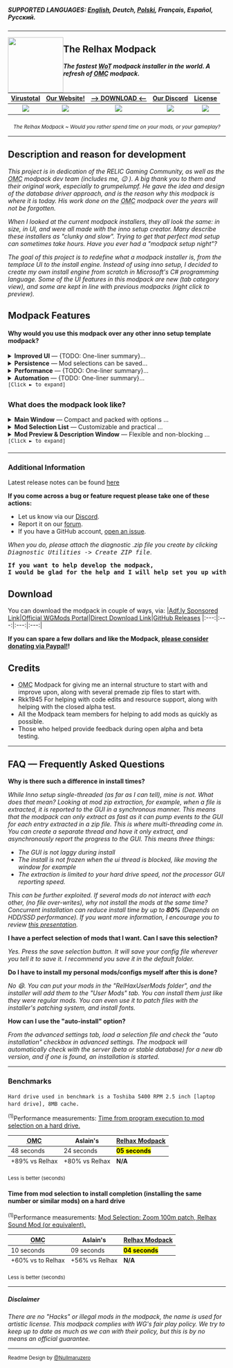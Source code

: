 ##### SUPPORTED LANGUAGES: [**<ins>English</ins>**](README.md), Deutch, [Polski](README.pl.md), Français, Español, Pусский.</sup>

***

<img align="left" width="128" height="128" src="https://raw.githubusercontent.com/Willster419/RelhaxModpack/master/RelhaxModpack/RelhaxModpack/Resources/modpack_icon.ico">

## The Relhax Modpack

**_The fastest <abbr title="World of Tanks">WoT</abbr> modpack installer in the world. A refresh of <abbr title="Odem Mortis Community">OMC</abbr> modpack._**<br>

| [Virustotal](https://www.virustotal.com/#/file/f4e7b13d8e188fff7e604802a96acc43842394cf5d7d94ad82ffce0d20e86b6e/detection) |                                                [Our Website!](https://relhaxmodpack.com/)                                                 |                                           [—> DOWNLOAD <—](#download)                                           |               [Our Discord](https://discordapp.com/invite/58fdPvK)|[License](https://github.com/Willster419/RelhaxModpack/blob/master/LICENSE)|
| :---: | :---: | :---: | :---: | :---: |
|![](https://img.shields.io/github/v/release/Willster419/RelhaxModpack?color=4c6f74&label=Version)|![](https://img.shields.io/website?color=85c6cc&down_message=Offline&label=Website&up_message=Online&url=https%3A%2F%2Frelhaxmodpack.com)|![](https://img.shields.io/github/downloads/Willster419/RelhaxModpack/total?color=4c6f74&label=Downloads)|![](https://img.shields.io/discord/303262090741940226?color=85c6cc&label=Discord)|![](https://img.shields.io/github/license/Willster419/RelhaxModpack?color=4c6f74&label=License)|

<p align="center"><sub><i>The Relhax Modpack ~ Would you rather spend time on your mods, or your gameplay?</i></sub></p>

---

## Description and reason for development

_This project is in dedication of the RELIC Gaming Community, as well as the <abbr title="Odem Mortis Community">OMC</abbr> modpack dev team (includes me, :wink: ). A big thank you to them and their original work, especially to grumpelumpf. He gave the idea and design of the database driver approach, and is the reason why this modpack is where it is today. His work done on the <abbr title="Odem Mortis Community">OMC</abbr> modpack over the years will not be forgotten._

_When I looked at the current modpack installers, they all look the same: in size, in UI, and were all made with the inno setup creator. Many describe these installers as "clunky and slow". Trying to get that perfect mod setup can sometimes take hours. Have you ever had a "modpack setup night"?_

_The goal of this project is to redefine what a modpack installer is, from the templace UI to the install engine. Instead of using inno setup, I decided to create my own install engine from scratch in Microsoft's C# programming language. Some of the UI features in this modpack are new (tab category view), and some are kept in line with previous modpacks (right click to preview)._

## Modpack Features

#### Why would you use this modpack over any other inno setup template modpack?

<details>
<summary><b>Improved UI</b> — {TODO: One-liner summary}...</summary>
	<ul>
		<li>Instead of a giant unscrollable list of hard-to-find mods to select from, the mods are presented in tabs, each tab page being a mod catagory. Xvm has a tab page, garage stats have a page, damagelogs have a page, etc. Mods per tab are sorted alphabetically</li>
		<li>For the first time in modpack history, there is a search feature where you can search for "that one mod" you want.</li>
		<li>There are multiple views to display the mod selection list in. Currently we have <abbr title="Odem Mortis Community">OMC</abbr> legacy view and the Relhax default view</li>
		<li>The application allows for DPI and font based application scaling. It is also 4K display ready.</li>
		<li>The Mod selection window and mod preview window are resizeable. The application will remember your last window settings and apply them upon loading the selection list</li>
		<li>The font can be changed to comic sans. This is a critical feature.</li>
		<li>The modpack can inform you if your local installation is out of date. This saves you from running a useless installation.</li>
		<li>The <abbr title="Odem Mortis Community">OMC</abbr> mod preview window has been redesigned, while keeping the familiar user interface:</li>
		<li>The preview window supports image links, sound file links, webpage links, and direct HTML code.</li>
			<ul>
				<li>Pictures load asynchronously. This means that The UI does not lock up waiting for the picture to load.</li>
				<li>The preview window is web-based, meaning you hard drive won't become cluttered with cached pictures.</li>
				<li>Each mod or config can have up to 1.2 million pictures. Other modpacks have only a few, or only 1 picture​</li>
			</ul>
		</ul>
</details>
<details>
<summary><b>Persistence</b> — Mod selections can be saved...</summary>
  <ul>
		<li>Like <abbr title="Odem Mortis Community">OMC</abbr> and Aslains, your mods selection can be saved.</li>
		<li>Unlike Aslains, you can save as many mod selections as you want, and save them where ever you like</li>
		<li>Unlike <abbr title="Odem Mortis Community">OMC</abbr>, you can use this selection file to automate the install process (See Automation Section)</li>
	</ul>
</details>
<details>
<summary><b>Performance</b> — {TODO: One-liner summary}...</summary>
  <ul>
		<li>For the first time in modpack history, the installation process is multi-threaded, meaning that it can install multiple mods at once. The install process is optimized for 8-core systems.</li>
		<li>The loading and installation times of this modpack vs. Inno setup modpacks have been reduced by up to  <b><ins>89%</b></ins> and <b><ins>60%</b></ins> on a standard hard drive using the standard extraction mode. The times are even further reduced for those with WoT installed on an SSD using the multicore extraction mode.</li>
	</ul>
</details>
<details>
<summary><b>Automation</b> — {TODO: One-liner summary}...</summary>
	<ul>
		<li>The modpack and be set at command line with a "/auto-install config_file_name.xml" switch to automatically install the modpack, with your preference of mods selected. In this situation, you could install without any interaction, and update all your mods in seconds.</li>
	</ul>
</details>
<samp><sup>[Click ► to expand]</sup></samp>

### What does the modpack look like?

<details>
	<summary><b>Main Window</b> — Compact and packed with options ...</summary>
	<p align="center"><img src=".github/readme_resources/en/main_window_1.png" alt="Main Window 1"/></p>
	<p align="center"><img src=".github/readme_resources/en/main_window_2.png" alt="Main Window 2"/></p>
	<p align="center"><img src=".github/readme_resources/en/main_window_3.png" alt="Main Window 3"/></p>
</details>

<details>
	<summary><b>Mod Selection List</b> — Customizable and practical ...</summary>
		<figure>
				<p align="center"><img src=".github/readme_resources/en/selection_lists.png" alt="Mod Selection List"/></p>
			</figcaption>Prefer the <abbr title="Odem Mortis Community">OMC</abbr> style selection view? No problem!<figcaption>
		</figure>
</details>

<details>
	<summary><b>Mod Preview & Description Window</b> — Flexible and non-blocking ...</summary>
	<p align="center"><img src=".github/readme_resources/en/mod_preview_1.png" alt="Mod Preview 1"/></p>
	<p align="center"><img src=".github/readme_resources/en/mod_preview_2.png" alt="Mod Preview 2"/></p>
</details>
<samp><sup>[Click ► to expand]</sup></samp>

---

### Additional Information

Latest release notes can be found [here](https://github.com/Willster419/RelhaxModpack/commits/master)

**If you come across a bug or feature request please take one of these actions:**

- Let us know via our [Discord](https://discordapp.com/invite/58fdPvK).
- Report it on our [forum](http://forums.relhaxmodpack.com/).
- If you have a GitHub account, [open an issue](https://github.com/Willster419/RelhaxModpack/issues).

_When you do, please attach the diagnostic .zip file you create by clicking <kbd>Diagnostic Utilities -> Create ZIP file</kbd>_.

<p align="center"><b><ins><pre>If you want to help develop the modpack,<br>I would be glad for the help and I will help set you up with an environment! Thank you!</pre></ins></b></p>

## Download

You can download the modpack in couple of ways, via:
|[Adf.ly Sponsored Link](http://adf.ly/1l28oP)|[Official <abbr title="Wargaming Mods">WGMods</abbr> Portal](https://wgmods.net/392/)|[Direct Download Link](http://bigmods.relhaxmodpack.com/RelhaxModpack/RelhaxModpack.exe)|[GitHub Releases](https://github.com/Willster419/RelhaxModpack/releases)
|:---:|:---:|:---:|:---:|

**If you can spare a few dollars and like the Modpack, [please consider donating via Paypal!](https://www.paypal.com/cgi-bin/webscr?cmd=_s-xclick&hosted_button_id=76KNV8KXKYNG2)!**

## Credits

- <abbr title="Odem Mortis Community">OMC</abbr> Modpack for giving me an internal structure to start with and improve upon, along with several premade zip files to start with.
- Rkk1945 For helping with code edits and resource support, along with helping with the closed alpha test.
- All the Modpack team members for helping to add mods as quickly as possible.
- Those who helped provide feedback during open alpha and beta testing.

---

## FAQ — Frequently Asked Questions

**Why is there such a difference in install times?**

_While Inno setup single-threaded (as far as I can tell), mine is not. What does that mean? Looking at mod zip extraction, for example, when a file is extracted, it is reported to the GUI in a synchronous manner. This means that the modpack can only extract as fast as it can pump events to the GUI for each entry extracted in a zip file. This is where multi-threading come in. You can create a separate thread and have it only extract, and asynchronously report the progress to the GUI. This means three things:_

- _The GUI is not laggy during install_
- _The install is not frozen when the ui thread is blocked, like moving the window for example_
- _The extraction is limited to your hard drive speed, not the processor GUI reporting speed._

_This can be further exploited. If several mods do not interact with each other, (no file over-writes), why not install the mods at the same time? Concurrent installation can reduce install time by up to <b>80%</b> (Depends on HDD/SSD performance)._
_If you want more information, I encourage you to review [this presentation](https://docs.google.com/presentation/d/1H-6YLcEP3XfxeEhF21grP7Ypfw2im300201bz0NAuJI/edit#slide=id.g7bf2f002c6_0_83)._

**I have a perfect selection of mods that I want. Can I save this selection?**

_Yes. Press the save selection button. It will save your config file wherever you tell it to save it. I recommend you save it in the default folder._

**Do I have to install my personal mods/configs myself after this is done?**

_No :smile:. You can put your mods in the "RelHaxUserMods folder", and the installer will add them to the "User Mods" tab. You can install them just like they were regular mods. You can even use it to patch files with the installer's patching system, and install fonts._

**How can I use the "auto-install" option?**

_From the advanced settings tab, load a selection file and check the "auto installation" checkbox in advanced settings. The modpack will automatically check with the server (beta or stable database) for a new db version, and if one is found, an installation is started._

***

### Benchmarks
``Hard drive used in benchmark is a Toshiba 5400 RPM 2.5 inch [laptop hard drive], 8MB cache.``


<table>
	<sup>(1)</sup>Performance measurements: <ins>Time from program execution to mod selection on a hard drive.</ins>
  <thead>
    <tr>
      <th><abbr title="Odem Mortis Community">OMC</abbr></th>
      <th>Aslain's</th>
			<th><ins>Relhax Modpack</ins></th>
    </tr>
  </thead>
  <tbody>
    <tr>
      <td>48 seconds</td>
      <td>24 seconds</td>
			<td><mark><b>05 seconds</mark></td>
    </tr>
  </tbody>
  <tfoot>
    <tr>
      <td>+89% vs Relhax</td>
      <td>+80% vs Relhax</td>
			<td><b>N/A</b></td>
    </tr>
  </tfoot>
</table>
<p align="left"><sub>Less is better (seconds)</sub></p>


#### Time from mod selection to install completion (installing the same number or similar mods) on a hard drive

<table>
	<sup>(1)</sup>Performance measurements: <ins>Mod Selection: Zoom 100m patch, Relhax Sound Mod (or equivalent).</ins>
  <thead>
    <tr>
      <th><abbr title="Odem Mortis Community">OMC</abbr></th>
      <th>Aslain's</th>
			<th><ins>Relhax Modpack</ins></th>
    </tr>
  </thead>
  <tbody>
    <tr>
      <td>10 seconds</td>
      <td>09 seconds</td>
			<td><mark><b>04 seconds</mark></td>
    </tr>
  </tbody>
  <tfoot>
    <tr>
      <td>+60% vs to Relhax</td>
      <td>+56% vs Relhax</td>
			<td><b>N/A</b></td>
    </tr>
  </tfoot>
</table>
<p align="left"><sub>Less is better (seconds)</sub></p>

***
##### Disclaimer

*There are no "Hacks" or illegal mods in the modpack, the name is used for artistic license. This modpack complies with WG's fair play policy. We try to keep up to date as much as we can with their policy, but this is by no means an official guarantee.*
***
<sup>Readme Design by [@Nullmaruzero](https://github.com/Nullmaruzero/)</sup>
